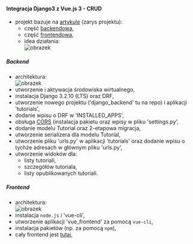#### Integracja Django3 z Vue.js 3 - CRUD
- projekt bazuje na [artykule](https://www.bezkoder.com/django-vue-js-rest-framework/) (zarys projektu):  
  - część [backendowa](https://www.bezkoder.com/django-crud-mysql-rest-framework/),  
  - część [frontendowa](https://www.bezkoder.com/vue-3-crud/), 
  - idea działania:  
  ![obrazek](https://www.bezkoder.com/wp-content/uploads/2020/03/django-vue-js-tutorial-rest-framework-crud-architecture.png)
  
##### Backend
- architektura:  
![obrazek](https://www.bezkoder.com/wp-content/uploads/2020/03/django-mysql-crud-rest-framework-archirecture.png)
- utworzenie i aktywacja środowiska wirtualnego,  
- instalacja Django 3.2.10 (LTS) oraz DRF,  
- utworzenie nowego projektu ('django_backend' tu na repo) i aplikacji 'tutorials',  
- dodanie wpisu o DRF w 'INSTALLED_APPS',  
- obsługa [CORS](https://developer.mozilla.org/en-US/docs/Web/HTTP/CORS) (instalacja pakietu oraz wpisy w pliku 'settings.py',  
- dodanie modelu Tutorial oraz 2-etapowa migracja,  
- utworzenie serializera dla modelu Tutorial,  
- utworzenie pliku 'urls.py' w aplikacji 'tutorials' oraz dodanie wpisu o tychże adresach w głównym pliku 'urls.py',  
- utworzenie widoków dla:
  - listy tutoriali,  
  - szczegółów tutoriala,  
  - listy opublikowanych tutoriali.  

##### Frontend
- architektura:  
![obrazek](https://www.bezkoder.com/wp-content/uploads/2021/04/vue-3-crud-example-axios-router-app-diagram.png)
- instalacja `node.js` i 'vue-cli',   
- utworzenie aplikacji 'vue_frontend' za pomocą `vue-cli`,  
- instalacja pakietów (np. za pomocą `npm`),  
- cały frontend jest [tutaj](https://github.com/bezkoder/vue-3-crud/tree/master/src),  